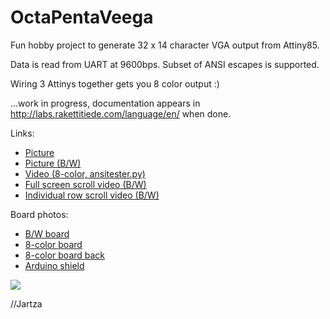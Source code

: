 # OctaPentaVeega

Fun hobby project to generate 32 x 14 character VGA output from Attiny85.

Data is read from UART at 9600bps. Subset of ANSI escapes is supported.

Wiring 3 Attinys together gets you 8 color output :)

...work in progress, documentation appears in http://labs.rakettitiede.com/language/en/ when done.

Links:
* <a href="https://drive.google.com/file/d/0B2dTzW9TMeBxNGdTYTRxeS1GcVU/view" target="_blank">Picture</a>
* <a href="https://drive.google.com/file/d/0B2dTzW9TMeBxUUF5M19zWndPQk0/view" target="_blank">Picture (B/W)</a>
* <a href="https://drive.google.com/file/d/0B2dTzW9TMeBxai1tc0ZBa0o2TTQ/view" target="_blank">Video (8-color, ansitester.py)</a>
* <a href="https://drive.google.com/file/d/0B2dTzW9TMeBxN2liTkhpTHNTNDA/view" target="_blank">Full screen scroll video (B/W)</a>
* <a href="https://drive.google.com/file/d/0B2dTzW9TMeBxN29YOVFsZFJ2Sm8/view" target="_blank">Individual row scroll video (B/W)</a>

Board photos:
* <a href="https://drive.google.com/file/d/0B2dTzW9TMeBxaFFxam1uVW05NlE/view" target="_blank">B/W board</a>
* <a href="https://drive.google.com/file/d/0B2dTzW9TMeBxRXVzSUNCT1h2NHM/view" target="_blank">8-color board</a>
* <a href="https://drive.google.com/file/d/0B2dTzW9TMeBxX2VmQmw3aXhWUDA/view" target="_blank">8-color board back</a>
* <a href="https://drive.google.com/file/d/0B2dTzW9TMeBxUDQ4QUduWDV2TFE/view" target="_blank">Arduino shield</a>


<p>
<img src="https://raw.githubusercontent.com/Jartza/octapentaveega/master/schematics.png" border="0">

//Jartza
